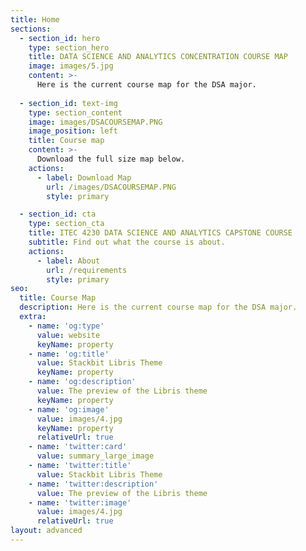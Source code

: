 ```yaml
---
title: Home
sections:
  - section_id: hero
    type: section_hero
    title: DATA SCIENCE AND ANALYTICS CONCENTRATION COURSE MAP
    image: images/5.jpg
    content: >-
      Here is the current course map for the DSA major.
    
  - section_id: text-img
    type: section_content
    image: images/DSACOURSEMAP.PNG
    image_position: left
    title: Course map
    content: >-
      Download the full size map below.
    actions:
      - label: Download Map
        url: /images/DSACOURSEMAP.PNG
        style: primary

  - section_id: cta
    type: section_cta
    title: ITEC 4230 DATA SCIENCE AND ANALYTICS CAPSTONE COURSE
    subtitle: Find out what the course is about.
    actions:
      - label: About
        url: /requirements
        style: primary
seo:
  title: Course Map
  description: Here is the current course map for the DSA major.
  extra:
    - name: 'og:type'
      value: website
      keyName: property
    - name: 'og:title'
      value: Stackbit Libris Theme
      keyName: property
    - name: 'og:description'
      value: The preview of the Libris theme
      keyName: property
    - name: 'og:image'
      value: images/4.jpg
      keyName: property
      relativeUrl: true
    - name: 'twitter:card'
      value: summary_large_image
    - name: 'twitter:title'
      value: Stackbit Libris Theme
    - name: 'twitter:description'
      value: The preview of the Libris theme
    - name: 'twitter:image'
      value: images/4.jpg
      relativeUrl: true
layout: advanced
---
```

